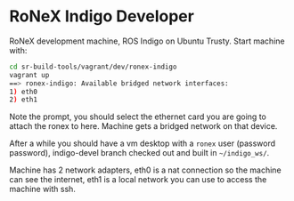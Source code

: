 RoNeX Indigo Developer
======================

RoNeX development machine, ROS Indigo on Ubuntu Trusty. Start machine with:
```sh
cd sr-build-tools/vagrant/dev/ronex-indigo
vagrant up
==> ronex-indigo: Available bridged network interfaces:
1) eth0
2) eth1
```
Note the prompt, you should select the ethernet card you are going to attach the ronex to here. Machine gets a bridged network on that device.

After a while you should have a vm desktop with a `ronex` user (password password), indigo-devel branch checked out and built in `~/indigo_ws/`.

Machine has 2 network adapters, eth0 is a nat connection so the machine can see the internet, eth1 is a local network
you can use to access the machine with ssh.
